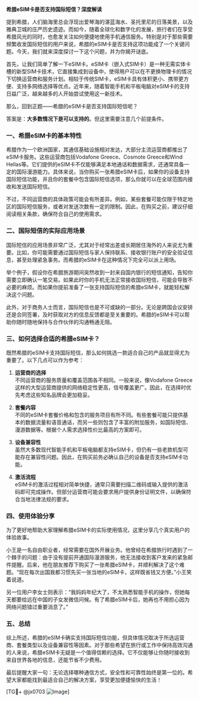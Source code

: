**希腊eSIM卡是否支持国际短信？深度解读**

提到希腊，人们脑海里总会浮现出爱琴海的湛蓝海水、圣托里尼的日落美景，以及雅典卫城的庄严历史遗迹。而如今，随着全球化和数字化的发展，旅行者们在享受希腊风光的同时，也愈发关注如何便捷地使用手机通信服务。特别是对于那些需要频繁收发国际短信的用户来说，希腊的eSIM卡是否支持这项功能成了一个关键问题。今天，我们就来深度探讨一下这个问题，并为你揭开谜底。

首先，让我们简单了解一下eSIM卡。eSIM卡（嵌入式SIM卡）是一种无需实体卡槽的新型SIM卡技术，它直接集成到设备中，使得用户可以在不更换物理卡的情况下切换运营商和服务计划。相较于传统SIM卡，eSIM卡具有体积更小、携带更方便、支持多网络选择等优点。近年来，随着智能手机和平板电脑对eSIM卡的支持日益广泛，越来越多的人开始尝试使用这一新技术。

那么，回到正题——希腊的eSIM卡是否支持国际短信呢？

答案是：**大多数情况下是可以支持的**。但这里需要注意几个前提条件。

### 一、希腊eSIM卡的基本特性

希腊作为一个欧洲国家，其通信基础设施相对发达，大部分主流运营商都推出了eSIM卡服务。这些运营商包括Vodafone Greece、Cosmote Greece和Wind Hellas等。它们提供的eSIM卡不仅能够满足本地通话和数据需求，还通常具备一定的国际漫游能力。具体来说，当你购买一张希腊eSIM卡后，如果你的设备支持国际短信功能，并且你的套餐中包含国际短信选项，那么你就可以在全球范围内接收和发送国际短信。

不过，不同运营商的具体政策可能会有所差异。例如，某些套餐可能仅限于特定地区的国际短信服务，或者对发送次数有一定的限制。因此，在购买之前，建议仔细阅读相关条款，确保符合自己的使用需求。

### 二、国际短信的实际应用场景

国际短信的应用场景非常广泛，尤其对于经常出差或长期居住海外的人来说尤为重要。比如，你可能需要通过国际短信与家人保持联系、接收银行账户的安全验证信息，甚至处理紧急事务。而希腊的eSIM卡在这种情况下完全可以派上用场。

举个例子，假设你在希腊旅游期间突然收到一封来自国内银行的短信通知，告知你需要立即确认一笔交易。如果此时你的手机无法正常接收国际短信，可能会导致不必要的麻烦。而如果你提前准备了一张支持国际短信的希腊eSIM卡，就能轻松解决这个问题。

此外，对于商务人士而言，国际短信也是不可或缺的一部分。无论是跨国会议安排还是合同签署，及时获取对方的信息反馈都是至关重要的。希腊的eSIM卡可以帮助你随时随地保持与合作伙伴的沟通畅通无阻。

### 三、如何选择合适的希腊eSIM卡？

既然希腊的eSIM卡支持国际短信，那么如何挑选一款适合自己的产品就显得尤为重要了。以下几点可以作为参考：

1. **运营商的选择**  
   不同运营商的服务质量和覆盖范围各不相同。一般来说，像Vodafone Greece这样的大型运营商提供的网络稳定性更高，信号覆盖更广。因此，在选择时优先考虑这些知名品牌会更加稳妥。

2. **套餐内容**  
   不同的eSIM卡套餐价格和包含的服务项目有所不同。有些套餐可能只提供基本的数据流量和语音通话，而另一些则包含了丰富的附加服务，如国际短信、漫游数据等。根据个人需求选择性价比最高的方案即可。

3. **设备兼容性**  
   虽然大多数现代智能手机和平板电脑都支持eSIM卡，但仍有一些老款机型可能存在兼容性问题。因此，在购买前务必确认自己的设备是否支持eSIM卡功能。

4. **激活流程**  
   eSIM卡的激活过程相对简单快捷，通常只需要扫描二维码或输入提供的激活码即可完成操作。但部分运营商可能会要求用户提供身份证明文件，以确保符合当地法律法规的要求。

### 四、使用体验分享

为了更好地帮助大家理解希腊eSIM卡的实际使用情况，这里分享几个真实用户的体验故事。

小王是一名自由职业者，经常需要在国外开展业务。他曾经在希腊旅行时遇到了一个棘手的问题：由于没有提前开通国际漫游服务，他无法接收到客户发来的紧急邮件提醒。后来，他在朋友推荐下购买了一张希腊eSIM卡，并顺利解决了这个难题。“现在每次出国我都习惯先买一张当地的eSIM卡，这样既省钱又方便。”小王笑着说道。

另一位用户李女士则表示：“我妈妈年纪大了，不太熟悉智能手机的操作，但她每天都要给远在中国的子女发微信问候。有了希腊eSIM卡后，她再也不用担心因为网络问题错过重要消息了。”

### 五、总结

综上所述，希腊的eSIM卡确实支持国际短信功能，但具体情况取决于所选运营商、套餐类型以及设备兼容性等因素。对于那些希望在旅行或工作中保持高效沟通的人来说，希腊eSIM卡无疑是一个值得信赖的选择。它不仅能够让你随时接收到来自世界各地的信息，还能节省不少费用。

最后提醒大家一句：无论选择哪种通信方式，安全性和可靠性始终是第一位的。希望大家都能找到最适合自己的解决方案，享受更加便捷愉快的生活！

[TG💪+ @jx0703 ![Image](https://github.com/user-attachments/assets/dbca1d08-cadb-493c-b0ec-ad6f7a83f270)]